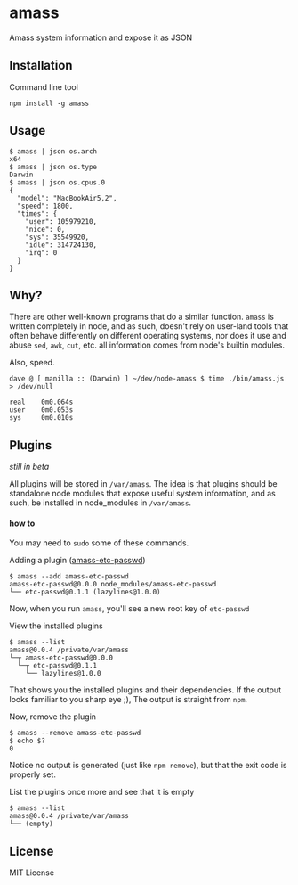 amass
=====

Amass system information and expose it as JSON

Installation
------------

Command line tool

    npm install -g amass

Usage
-----

    $ amass | json os.arch
    x64
    $ amass | json os.type
    Darwin
    $ amass | json os.cpus.0
    {
      "model": "MacBookAir5,2",
      "speed": 1800,
      "times": {
        "user": 105979210,
        "nice": 0,
        "sys": 35549920,
        "idle": 314724130,
        "irq": 0
      }
    }

Why?
----

There are other well-known programs that do a similar function.  `amass` is written
completely in node, and as such, doesn't rely on user-land tools that often
behave differently on different operating systems, nor does it use and abuse
`sed`, `awk`, `cut`, etc. all information comes from node's builtin modules.

Also, speed.

    dave @ [ manilla :: (Darwin) ] ~/dev/node-amass $ time ./bin/amass.js > /dev/null

    real    0m0.064s
    user    0m0.053s
    sys     0m0.010s

Plugins
-------

*still in beta*

All plugins will be stored in `/var/amass`.  The idea is that plugins should be standalone
node modules that expose useful system information, and as such, be installed in node\_modules
in `/var/amass`.

#### how to

You may need to `sudo` some of these commands.

Adding a plugin ([amass-etc-passwd](https://github.com/bahamas10/amass-etc-passwd))

    $ amass --add amass-etc-passwd
    amass-etc-passwd@0.0.0 node_modules/amass-etc-passwd
    └── etc-passwd@0.1.1 (lazylines@1.0.0)

Now, when you run `amass`, you'll see a new root key of `etc-passwd`

View the installed plugins

    $ amass --list
    amass@0.0.4 /private/var/amass
    └─┬ amass-etc-passwd@0.0.0
      └─┬ etc-passwd@0.1.1
        └── lazylines@1.0.0

That shows you the installed plugins and their dependencies.  If the output
looks familiar to you sharp eye ;), The output is straight from `npm`.

Now, remove the plugin

    $ amass --remove amass-etc-passwd
    $ echo $?
    0

Notice no output is generated (just like `npm remove`), but that the exit code
is properly set.

List the plugins once more and see that it is empty

    $ amass --list
    amass@0.0.4 /private/var/amass
    └── (empty)


License
-------

MIT License
